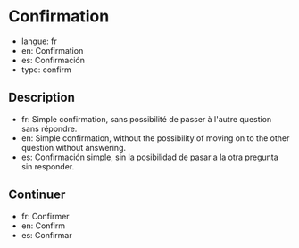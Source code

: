 # Confirmation

- langue: fr
- en: Confirmation
- es: Confirmación
- type: confirm

## Description

- fr: Simple confirmation, sans possibilité de passer à l'autre question sans répondre.
- en: Simple confirmation, without the possibility of moving on to the other question without answering.
- es: Confirmación simple, sin la posibilidad de pasar a la otra pregunta sin responder.

## Continuer

- fr: Confirmer
- en: Confirm
- es: Confirmar
